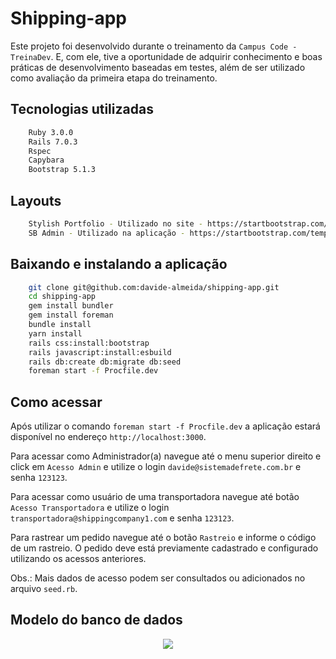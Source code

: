 # Shipping-app
Este projeto foi desenvolvido durante o treinamento da `Campus Code - TreinaDev`. E, com ele, tive a oportunidade de adquirir conhecimento e boas práticas de desenvolvimento baseadas em testes, além de ser utilizado como avaliação da primeira etapa do treinamento.

## Tecnologias utilizadas

```bash
    Ruby 3.0.0
    Rails 7.0.3
    Rspec
    Capybara
    Bootstrap 5.1.3
```

## Layouts

```bash
    Stylish Portfolio - Utilizado no site - https://startbootstrap.com/theme/stylish-portfolio
    SB Admin - Utilizado na aplicação - https://startbootstrap.com/template/sb-admin
```

## Baixando e instalando a aplicação

```bash
    git clone git@github.com:davide-almeida/shipping-app.git
    cd shipping-app
    gem install bundler
    gem install foreman
    bundle install
    yarn install
    rails css:install:bootstrap
    rails javascript:install:esbuild
    rails db:create db:migrate db:seed
    foreman start -f Procfile.dev
```

## Como acessar
Após utilizar o comando `foreman start -f Procfile.dev` a aplicação estará disponível no endereço `http://localhost:3000`.

Para acessar como Administrador(a) navegue até o menu superior direito e click em `Acesso Admin` e utilize o login `davide@sistemadefrete.com.br` e senha `123123`. 

Para acessar como usuário de uma transportadora navegue até botão `Acesso Transportadora` e utilize o login `transportadora@shippingcompany1.com` e senha `123123`.

Para rastrear um pedido navegue até o botão `Rastreio` e informe o código de um rastreio. O pedido deve está previamente cadastrado e configurado utilizando os acessos anteriores.

Obs.: Mais dados de acesso podem ser consultados ou adicionados no arquivo `seed.rb`.

## Modelo do banco de dados
<div align="center">
<img src="https://user-images.githubusercontent.com/85287720/170897498-6c40f59d-c873-4a16-a3be-41610329e4fb.png">
</div>
